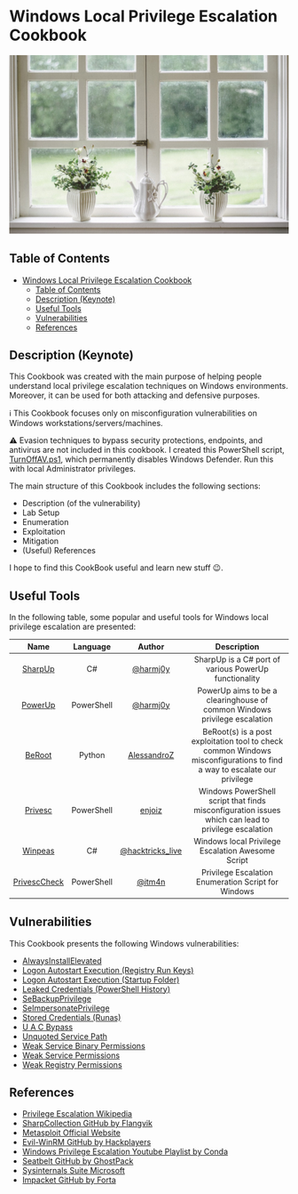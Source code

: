 # Windows Local Privilege Escalation Cookbook
<p align="center">
  <img src="/Pictures/Windows-Funny.jpg">
</p>

## Table of Contents

- [Windows Local Privilege Escalation Cookbook](#windows-local-privilege-escalation-cookbook)
  - [Table of Contents](#table-of-contents)
  - [Description (Keynote)](#description-keynote)
  - [Useful Tools](#useful-tools)
  - [Vulnerabilities](#vulnerabilities)
  - [References](#references)

## Description (Keynote)

This Cookbook was created with the main purpose of helping people understand local privilege escalation techniques on Windows environments. Moreover, it can be used for both attacking and defensive purposes.

:information_source: This Cookbook focuses only on misconfiguration vulnerabilities on Windows workstations/servers/machines.

:warning: Evasion techniques to bypass security protections, endpoints, and antivirus are not included in this cookbook. I created this PowerShell script, [TurnOffAV.ps1](/Lab-Setup-Scripts/TurnOffAV.ps1), which permanently disables Windows Defender. Run this with local Administrator privileges.

The main structure of this Cookbook includes the following sections:

- Description (of the vulnerability)
- Lab Setup
- Enumeration
- Exploitation
- Mitigation
- (Useful) References

I hope to find this CookBook useful and learn new stuff 😉.

## Useful Tools

In the following table, some popular and useful tools for Windows local privilege escalation are presented:

| Name | Language | Author | Description |
|:-----------:|:-----------:|:-----------:|:-----------:|
| [SharpUp](https://github.com/GhostPack/SharpUp) | C# | [@harmj0y](https://twitter.com/harmj0y) | SharpUp is a C# port of various PowerUp functionality |
| [PowerUp](https://github.com/PowerShellMafia/PowerSploit/blob/master/Privesc/PowerUp.ps1) | PowerShell | [@harmj0y](https://twitter.com/harmj0y) | PowerUp aims to be a clearinghouse of common Windows privilege escalation |
| [BeRoot](https://github.com/AlessandroZ/BeRoot) | Python | [AlessandroZ](https://github.com/AlessandroZ) | BeRoot(s) is a post exploitation tool to check common Windows misconfigurations to find a way to escalate our privilege |
| [Privesc](https://github.com/enjoiz/Privesc) | PowerShell | [enjoiz](https://github.com/enjoiz) | Windows PowerShell script that finds misconfiguration issues which can lead to privilege escalation |
| [Winpeas](https://github.com/carlospolop/PEASS-ng/tree/master/winPEAS/winPEASexe) | C# | [@hacktricks_live](https://twitter.com/hacktricks_live) | Windows local Privilege Escalation Awesome Script |
| [PrivescCheck](https://github.com/itm4n/PrivescCheck) | PowerShell | [@itm4n](https://twitter.com/itm4n) | Privilege Escalation Enumeration Script for Windows |

## Vulnerabilities

This Cookbook presents the following Windows vulnerabilities:

- [AlwaysInstallElevated](/Notes/AlwaysInstallElevated.md)
- [Logon Autostart Execution (Registry Run Keys)](/Notes/LogonAutostartExecutionRegistryRunKeys.md)
- [Logon Autostart Execution (Startup Folder)](/Notes/LogonAutostartExecutionStartupFolder.md)
- [Leaked Credentials (PowerShell History)](/Notes/LeakedCredentialsPowerShellHistory.md)
- [SeBackupPrivilege](/Notes/SeBackupPrivilege.md)
- [SeImpersonatePrivilege](/Notes/SeImpersonatePrivilege.md)
- [Stored Credentials (Runas)](/Notes/StoredCredentialsRunas.md)
- [U A C Bypass](/Notes/UACBypass.md)
- [Unquoted Service Path](/Notes/UnquotedServicePath.md)
- [Weak Service Binary Permissions](/Notes/WeakServiceBinaryPermissions.md)
- [Weak Service Permissions](/Notes/WeakServicePermissions.md)
- [Weak Registry Permissions](/Notes/WeakRegistryPermissions.md)

## References

- [Privilege Escalation Wikipedia](https://en.wikipedia.org/wiki/Privilege_escalation)
- [SharpCollection GitHub by Flangvik](https://github.com/Flangvik/SharpCollection)
- [Metasploit Official Website](https://www.metasploit.com/)
- [Evil-WinRM GitHub by Hackplayers](https://github.com/Hackplayers/evil-winrm)
- [Windows Privilege Escalation Youtube Playlist by Conda](https://www.youtube.com/watch?v=WWE7VIpgd5I&list=PLDrNMcTNhhYrBNZ_FdtMq-gLFQeUZFzWV&index=13)
- [Seatbelt GitHub by GhostPack](https://github.com/GhostPack/Seatbelt)
- [Sysinternals Suite Microsoft](https://learn.microsoft.com/en-us/sysinternals/downloads/sysinternals-suite)
- [Impacket GitHub by Forta](https://github.com/fortra/impacket)
